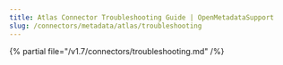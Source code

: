 ```yaml
---
title: Atlas Connector Troubleshooting Guide | OpenMetadataSupport
slug: /connectors/metadata/atlas/troubleshooting
---
```


{% partial file="/v1.7/connectors/troubleshooting.md" /%}
